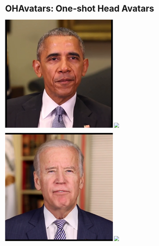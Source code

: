 # OHAvatars: One-shot Head Avatars
<p float="left">
  <img src="demo/obama.png" width="350" />
  <img src="demo/obama.gif" width="350" /> 
</p>
<p float="left">
  <img src="demo/biden.png" width="350" />
  <img src="demo/biden.gif" width="350" /> 
</p>